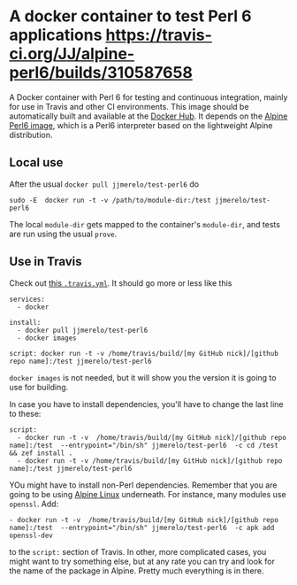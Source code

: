 # A docker container to test Perl 6 applications https://travis-ci.org/JJ/alpine-perl6/builds/310587658

A Docker container with Perl 6 for testing and continuous integration, mainly for use in Travis and other CI environments. This image should be automatically built and available at the [Docker Hub](https://hub.docker.com/r/jjmerelo/test-perl6/). It depends on the [Alpine Perl6 image](https://hub.docker.com/r/jjmerelo/alpine-perl6/), which is a Perl6 interpreter based on the lightweight Alpine distribution.

## Local use

After the usual `docker pull jjmerelo/test-perl6` do

	sudo -E  docker run -t -v /path/to/module-dir:/test jjmerelo/test-perl6 

The local `module-dir` gets mapped to the container's `module-dir`,
and tests are run using the usual `prove`. 

## Use in Travis

Check out [this `.travis.yml`](https://github.com/JJ/perl6-Math-Sequences/blob/master/.travis.yml). It should go more or less like this

~~~
services:
  - docker

install:
  - docker pull jjmerelo/test-perl6
  - docker images

script: docker run -t -v /home/travis/build/[my GitHub nick]/[github repo name]:/test jjmerelo/test-perl6 
~~~

`docker images` is not needed, but it will show you the version it is
going to use for building. 

In case you have to install dependencies, you'll have to change the last line to these:


~~~
script: 
  - docker run -t -v  /home/travis/build/[my GitHub nick]/[github repo name]:/test  --entrypoint="/bin/sh" jjmerelo/test-perl6  -c cd /test && zef install .
  - docker run -t -v /home/travis/build/[my GitHub nick]/[github repo name]:/test jjmerelo/test-perl6 
~~~

YOu might have to install non-Perl dependencies. Remember that you are
going to be using [Alpine Linux](https://alpinelinux.org/)
underneath. For instance, many modules use `openssl`. Add:

    - docker run -t -v  /home/travis/build/[my GitHub nick]/[github repo name]:/test  --entrypoint="/bin/sh" jjmerelo/test-perl6  -c apk add openssl-dev
	
to the `script:` section of Travis. In other, more complicated cases, you might want to try something else, but at any rate you can try and look for the name of the package in Alpine. Pretty much everything is in there. 
